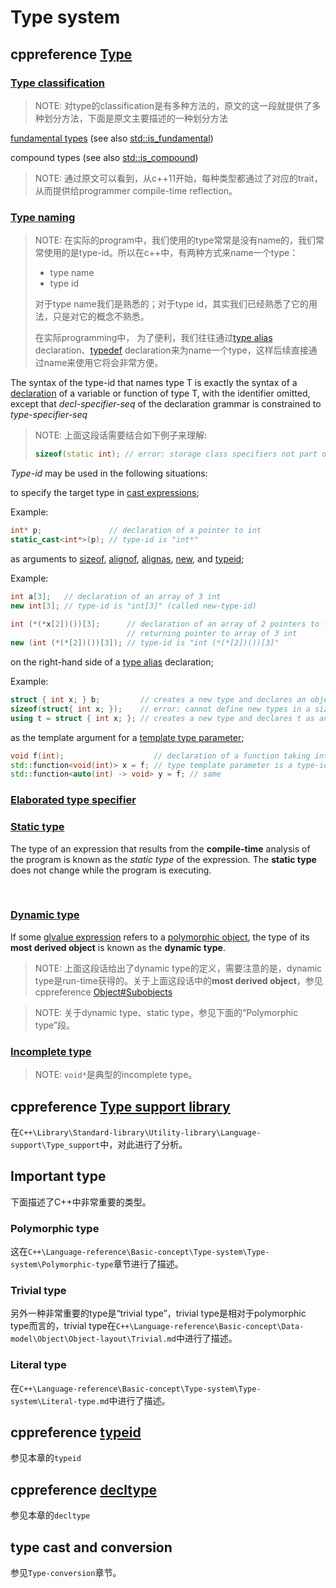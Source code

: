 # Type system



## cppreference [Type](https://en.cppreference.com/w/cpp/language/type)

### [Type classification](https://en.cppreference.com/w/cpp/language/type#Type_classification)

> NOTE: 对type的classification是有多种方法的，原文的这一段就提供了多种划分方法，下面是原文主要描述的一种划分方法

[fundamental types](https://en.cppreference.com/w/cpp/language/types) (see also [std::is_fundamental](https://en.cppreference.com/w/cpp/types/is_fundamental))

compound types (see also [std::is_compound](https://en.cppreference.com/w/cpp/types/is_compound))



> NOTE: 通过原文可以看到，从c++11开始，每种类型都通过了对应的trait，从而提供给programmer compile-time reflection。



### [Type naming](https://en.cppreference.com/w/cpp/language/type#Type_naming)

> NOTE: 在实际的program中，我们使用的type常常是没有name的，我们常常使用的是type-id。所以在c++中，有两种方式来name一个type：
>
> - type name
> - type id
>
> 对于type name我们是熟悉的；对于type id，其实我们已经熟悉了它的用法，只是对它的概念不熟悉。
>
> 在实际programming中， 为了便利，我们往往通过[type alias](type_alias.html) declaration、[typedef](typedef.html) declaration来为name一个type，这样后续直接通过name来使用它将会非常方便。

The syntax of the type-id that names type T is exactly the syntax of a [declaration](declarations.html) of a variable or function of type T, with the identifier omitted, except that *decl-specifier-seq* of the declaration grammar is constrained to *type-specifier-seq*

> NOTE: 上面这段话需要结合如下例子来理解:
>
> ```c++
> sizeof(static int); // error: storage class specifiers not part of type-specifier-seq
> ```
>
> 

*Type-id* may be used in the following situations:

to specify the target type in [cast expressions](expressions.html#Conversions);

Example:

```C++
int* p;               // declaration of a pointer to int
static_cast<int*>(p); // type-id is "int*"
```



as arguments to [sizeof](sizeof.html), [alignof](alignof.html), [alignas](alignas.html), [new](new.html), and [typeid](typeid.html);

Example:

```c++
int a[3];   // declaration of an array of 3 int
new int[3]; // type-id is "int[3]" (called new-type-id)
 
int (*(*x[2])())[3];      // declaration of an array of 2 pointers to functions
                          // returning pointer to array of 3 int
new (int (*(*[2])())[3]); // type-id is "int (*(*[2])())[3]"
```

on the right-hand side of a [type alias](type_alias.html) declaration;

Example:

```c++
struct { int x; } b;         // creates a new type and declares an object b of that type
sizeof(struct{ int x; });    // error: cannot define new types in a sizeof expression
using t = struct { int x; }; // creates a new type and declares t as an alias of that type
```



as the template argument for a [template type parameter](template_parameters.html#Template_type_arguments);

```C++
void f(int);                    // declaration of a function taking int and returning void
std::function<void(int)> x = f; // type template parameter is a type-id "void(int)"
std::function<auto(int) -> void> y = f; // same
```



### [Elaborated type specifier](https://en.cppreference.com/w/cpp/language/type#Elaborated_type_specifier)



### [Static type](https://en.cppreference.com/w/cpp/language/type#Static_type)

The type of an expression that results from the **compile-time** analysis of the program is known as the *static type* of the expression. The **static type** does not change while the program is executing.

​	

### [Dynamic type](https://en.cppreference.com/w/cpp/language/type#Dynamic_type)

If some [glvalue expression](https://en.cppreference.com/w/cpp/language/value_category) refers to a [polymorphic object](https://en.cppreference.com/w/cpp/language/object), the type of its **most derived object** is known as the **dynamic type**.

> NOTE: 上面这段话给出了dynamic type的定义，需要注意的是，dynamic type是run-time获得的。关于上面这段话中的**most derived object**，参见cppreference [Object#Subobjects](https://en.cppreference.com/w/cpp/language/object#Subobjects)

> NOTE: 关于dynamic type、static type，参见下面的“Polymorphic type”段。

### [Incomplete type](https://en.cppreference.com/w/cpp/language/type#Incomplete_type)

> NOTE: `void*`是典型的incomplete type。

## cppreference [Type support library](https://en.cppreference.com/w/cpp/types)

在`C++\Library\Standard-library\Utility-library\Language-support\Type_support`中，对此进行了分析。

## Important type

下面描述了C++中非常重要的类型。

### Polymorphic type

这在`C++\Language-reference\Basic-concept\Type-system\Type-system\Polymorphic-type`章节进行了描述。

### Trivial type

另外一种非常重要的type是“trivial type”，trivial type是相对于polymorphic type而言的，trivial type在`C++\Language-reference\Basic-concept\Data-model\Object\Object-layout\Trivial.md`中进行了描述。

### Literal type

在`C++\Language-reference\Basic-concept\Type-system\Type-system\Literal-type.md`中进行了描述。



## cppreference [typeid](https://en.cppreference.com/w/cpp/language/typeid)

参见本章的`typeid`

## cppreference [decltype](https://en.cppreference.com/w/cpp/language/decltype) 

参见本章的`decltype`

## type cast and conversion

参见`Type-conversion`章节。

